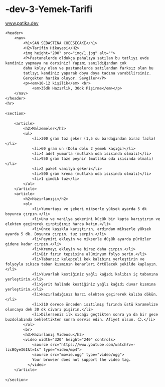 # -dev-3-Yemek-Tarifi
www.patika.dev

<!DOCTYPE html>
<html lang="tr">
<head>
    <meta charset="UTF-8">
    <meta http-equiv="X-UA-Compatible" content="IE=edge">
    <meta name="viewport" content="width=device-width, initial-scale=1.0">
    <title>Tatlı Tarifleri</title>
</head>
<body>

    
    <header>
        <nav>
            <h1>SAN SEBASTINA CHEESECAKE</h1>
            <H2>Tarifin Hikayesi</H2>
            <img height="200" src="img/1.jpg" alt="">
            <P>Pastanelerde oldukça pahalıya satılan bu tatlıyı evde kendiniz yapmaya ne dersiniz? Yapımı sanıldığından çok 
            daha kolay olan ve pastanelerde satılandan farksız olan bu 
            tatlıyı kendiniz yaparak doya doya tadına varabilirsiniz. 
            Gerçekten harika oluyor. Sevgiler</P>
            <p><em>10-12 kişilik</em> <br>
                <em>35dk Hazırlık, 30dk Pişirme</em></p>
        </nav>
    </header>
    <hr>

    <section>
        
        <article>
            <h2>Malzemeler</h2>
            <ul>
                <li>300 gram toz şeker (1,5 su bardağından biraz fazla)</li>
                <li>60 gram un (Dolu dolu 2 yemek kaşığı)</li>
                <li>4 adet yumurta (mutlaka oda ısısında olmalı)</li>
                <li>950 gram taze peynir (mutlaka oda ısısında olmalı)</li>
                <li>2 paket vanilya şekeri</li>
                <li>500 gram krema (mutlaka oda ısısında olmalı)</li>
                <li>1 çimdik tuz</li>
            </ul>
        </article>
        <article>
            <h2>Hazırlanışı</h2>
            <ol>
                <li>Yumurtayı ve şekeri mikserle yüksek ayarda 5 dk boyunca çırpın.</li>
                <li>Unu ve vanilya şekerini küçük bir kapta karıştırın ve elekten geçirerek çırptığınız harca katın.</li>
                <li>Önce kaşıkla karıştırın, ardından mikserle yüksek ayarda 5 dk. Boyunca çırpın, tuz serpin.</li>
                <li>Peyniri ekleyin ve mikserle düşük ayarda pürüzler gidene kadar çırpın.</li>
                <li>Kremayı ekleyin ve biraz daha çırpın.</li>
                <li>Bir fırın tepsisine alüminyum folyo serin.</li>
                <li>Tabansız kelepçeli kek kalıbını yerleştirin ve folyoyla sıkıca taban kısmının kenarları örtülecek şekilde kaplayın.</li>
                <li>Yuvarlak kestiğiniz yağlı kağıdı kalıbın iç tabanına yerleştirin.</li>
                <li>Şerit halinde kestiğiniz yağlı kağıdı duvar kısmına yerleştirin.</li>
                <li>Hazırladığınız harcı elekten geçirerek kalıba dökün.</li>
                <li>210 derece önceden ısıtılmış fırında üstü karamelize oluncaya dek 30 dk civarı pişirin.</li>
                <li>Dilerseniz ilk sıcağı geçtikten sonra ya da bir gece buzdolabında beklettikten sonra servis edin. Afiyet olsun. 😊.</li>
            </ol>
            <br>
            <h3>Hazırlanış Videosu</h3>
            <video width="320" height="240" controls>
                <source src="https://www.youtube.com/watch?v=-lzcBQyeI6I&t=1s" type="video/mp4">
                <source src="movie.ogg" type="video/ogg">
                Your browser does not support the video tag.
              </video>
        </article>
        
    </section>
    
</body>
</html>

